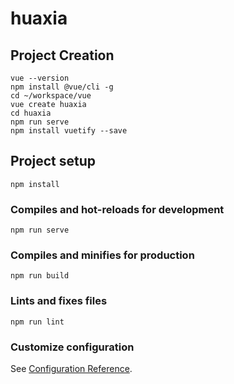 # huaxia

## Project Creation
```
vue --version
npm install @vue/cli -g
cd ~/workspace/vue
vue create huaxia
cd huaxia
npm run serve
npm install vuetify --save
```

## Project setup
```
npm install
```

### Compiles and hot-reloads for development
```
npm run serve
```

### Compiles and minifies for production
```
npm run build
```

### Lints and fixes files
```
npm run lint
```

### Customize configuration
See [Configuration Reference](https://cli.vuejs.org/config/).
